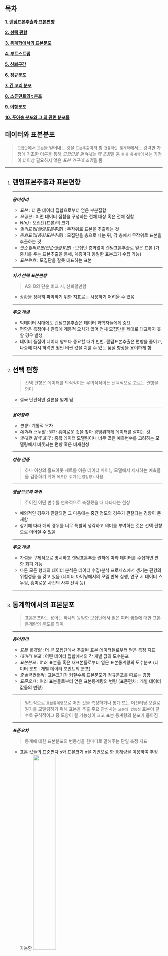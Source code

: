 목차
---
**[1. 랜덤표본추출과 표본편향](#랜덤표본추출과-표본편향)**

**[2. 선택 편향](#선택-편향)**

**[3. 통계학에서의 표본분포](#통계학에서의-표본분포)**  

**[4. 부트스트랩](#부트스트랩)**

**[5. 신뢰구간](#신뢰구간)**

**[6. 정규분포](#정규분포)**  

**[7. 긴 꼬리 분포](#긴-꼬리-분포)**

**[8. 스튜던트의 t 분포](#스튜던트의-t-분포)**

**[9. 이항분포](#이항분포)**

**[10. 푸아송 분포와 그 외 관련 분포들](#푸아송-분포와-그-외-관련-분포들)**



데이터와 표본분포
---
> `모집단`에서 `표본`을 얻어내는 것을 `표본추출`이라 함
> `전통적인 통계학`에서는 강력한 가정에 기초한 이론을 통해 *모집단을 밝혀내는 데 초점*을 둠
> `현대 통계학`에서는 가정이 더이상 필요하지 않은 *표본 연구에 초점*을 둠
---

1. ## 랜덤표본추출과 표본편향
	
	---
	***용어정리***
	+ *표본* : 더 큰 데이터 집합으로부터 얻은 부분집합
	+ *모집단* : 어떤 데이터 집합을 구성하는 전체 대상 혹은 전체 집합
	+ *N(n)* : 모집단(표본)의 크기
	+ *임의표집(랜덤표본추출)* : 무작위로 표본을 추출하는 것
	+ *층화표집(층화표본추출)* : 모집단을 층으로 나눈 뒤, 각 층에서 무작위로 표본을 추출하는 것
	+ *단순임의표본(단순랜덤표본)* : 모집단 층화없이 랜덤표본추출로 얻은 표본 (가중치를 주는 표본추출을 통해, 계층마다 동일한 표본크기 수집 가능)
	+ *표본편향* : 모집단을 잘못 대표하는 표본
	---
	***자기 선택 표본편향***
	> A와 B의 단순 비교 시, 신뢰할만함
	- 상황을 정확히 파악하기 위한 지표로는 사용하기 어려울 수 있음
	---
	***주요 개념***
	- 빅데이터 시대에도 랜덤표본추출은 데이터 과학자들에게 중요
	- 편향은 측정이나 관측에 계통적 오차가 있어 전체 모집단을 제대로 대표하지 못할 경우 발생
	- 데이터 품질이 데이터 양보다 중요할 때가 빈번. 랜덤표본추출은 편향을 줄이고, 나중에 다시 하려면 훨씬 비싼 값을 치룰 수 있는 품질 향상을 용이하게 함
	---
	
2. ## 선택 편향

	> 선택 편향은 데이터를 의식적이든 무의식적이든 선택적으로 고르는 관행을 의미
	- 결국 단편적인 결론을 얻게 됨
	
	---
	***용어정리***
	+ *편향* : 계통적 오차
	+ *데이터 스누핑* : 뭔가 흥미로운 것을 찾아 광범위하게 데이터를 살피는 것
	+ *방대한 검색 효과* : 중복 데이터 모델링이나 너무 많은 예측변수를 고려하는 모델링에서 비롯되는 편향 혹은 비재현성
	---
	***성능 검증***
	> 하나 이상의 홀드아웃 세트를 이용
	> 데이터 마이닝 모델에서 제시하는 예측들을 검증하기 위해 `목푯값 섞기(순열검정)` 사용
	---
	***평균으로의 회귀***
	> 주어진 어떤 변수를 연속적으로 측정했을 때 나타나는 현상
	- 예외적인 경우가 관찰되면 그 다음에는 중간 정도의 경우가 관찰되는 경향이 존재함
	- 상기에 따라 예외 경우를 너무 특별히 생각하고 의미를 부여하는 것은 선택 편향으로 이어질 수 있음
	---
	***주요 개념***
	- 가설을 구체적으로 명시하고 랜덤표본추출 원칙에 따라 데이터를 수집하면 편향 회피 가능
	- 다른 모든 형태의 데이터 분석은 데이터 수집/분석 프로세스에서 생기는 편향의 위험성을 늘 갖고 있음 (데이터 마이닝에서의 모델 반복 실행, 연구 시 데이터 스누핑, 흥미로운 사건의 사후 선택 등)
	---

3. ## 통계학에서의 표본분포

	> 표본분포라는 용어는 하나의 동일한 모집단에서 얻은 여러 샘플에 대한 표본 통계량의 분포를 의미
	
	---
	***용어정리***
	+ *표본 통계량* : 더 큰 모집단에서 추출된 표본 데이터들로부터 얻은 측정 지표
	+ *데이터 분포* : 어떤 데이터 집합에서의 각 개별 값의 도수분포
	+ *표본분포* : 여러 표본들 혹은 재표본들로부터 얻은 표본통계량의 도수분포 (데이터 분포 : 개별 데이터 포인트의 분포)
	+ *중심극한정리* : 표본크기가 커질수록 표본분포가 정규분포를 따르는 경향
	+ *표준오차* : 여러 표본들로부터 얻은 표본통계량의 변량 (표준편차 : 개별 데이터 값들의 변량)
	---
	
	> 일반적으로 `표본통계량`으로 어떤 것을 측정하거나 통계 또는 머신러닝 모델로 뭔가를 모델링하기 위해 표본을 추출
	> 주요 관심사는 `표본의 변동성`
	> 표본이 클수록 규칙적이고 종 모양이 될 가능성이 크고 표본 통계량의 분포가 좁아짐
	
	---
	***표준오차***
	> 통계에 대한 표본분포의 변동성을 한마디로 말해주는 단일 측정 지표
	- 표본 값들의 표준편차 s와 표본크기 n을 기반으로 한 통계량을 이용하여 추정 가능함
	<img src="https://github.com/YounHS/Study_DataScience/blob/master/2.%20%EB%8D%B0%EC%9D%B4%ED%84%B0%EC%99%80%20%ED%91%9C%EB%B3%B8%EB%B6%84%ED%8F%AC/pic/%ED%91%9C%EC%A4%80%EC%98%A4%EC%B0%A8.png" width="40%"><br>
	- 표준오차와 표본크기 사이의 관계를 때로 n 제곱근의 법칙이라고 함 (ex. 표준오차를 2배로 줄이려면 표본 크기를 4배 증가시켜야함)
	- 표준오차를 측정할 때 고려할 사항
		+ 모집단에서 완전히 새로운 샘플들을 다량 수집
		+ 각각의 새 샘플에 대해 통계량을 계산
		+ 상기에서 얻은 통계량의 표준편차를 계산하고 이를 표준오차의 추정치로 사용
	---
	***주요 개념***
	- 표본통계량의 도수분포는 그 해당 지표가 표본마다 다르게 나타날 수 있음을 보여줌
	- 부트스트랩 방식 혹은 중심극한정리에 의존하는 공식을 통해 표본분포 추정이 가능함
	- 표준오차는 표본통계량의 변동성을 요약하는 주요 지표임
	---
	
4. ## 부트스트랩

	> 부트스트랩 절차
	1. 현재 있는 표본에서 추가적으로 표본을 복원추출
	2. 각 표본에 대한 통계량과 모델을 다시 계산
	
	---
	***용어정리***
	+ *부트스트랩 표본* : 관측 데이터 집합으로부터 얻은 복원추출 표본
	+ *재표집(재표본추출, 리샘플링)* : 관측 데이터로부터 반복해서 표본추출하는 과정. 부트스트랩과 순열(셔플링) 과정을 포함
	---
	---
	***부트스트랩 아이디어***
	<img src="https://github.com/YounHS/Study_DataScience/blob/master/2.%20%EB%8D%B0%EC%9D%B4%ED%84%B0%EC%99%80%20%ED%91%9C%EB%B3%B8%EB%B6%84%ED%8F%AC/pic/%EB%B6%80%ED%8A%B8%EC%8A%A4%ED%8A%B8%EB%9E%A9.jpg" width="40%"><br>
	- 엄청난 횟수로 표본을 반복 복제하는 것은 아님
	- 각각의 표본을 뽑은 후, 각 관측치를 다시 원래 자리에 돌려놓는 본원추출으로 대체함
	- 상기 방식 사용 시, 표본을 뽑을 때마다 각 원소가 뽑힐 확률은 그대로 유지하면서 무한한 크기의 모집단 생성이 가능함
	---
	> **크기가 n인 샘플의 평균을 구하는 부트스트랩 재표본추출 알고리즘**
	1. 샘플 값을 하나 뽑아서 기록하고 제자리에 배치
	2. n번 반복
	3. 재표본추출된 값의 평균을 기록
	4,. 1~3단계를 R번 반복 (R은 임의로 설정, R 값이 클수록 표준오차나 신뢰구간에 대한 추정이 더 정확해짐)
	5. R개의 결과를 사용하여<br>
		a. 그것들의 표준편차 (표본평균의 표준오차)를 계산<br>
		b. 히스토그램 또는 상자그림을 그림<br>
		c. 신뢰구간 찾기
	---
	---
	***CAUTION***
	> 부트스트랩은 표본크기가 작은 것을 보완하기 위한 것도, 새 데이터를 만드는 것도, 기존 데이터셋의 빈 곳을 채우는 것도 아님
	> 모집단에서 추가적으로 표본을 뽑는다고 할 때, 그 표본이 얼마나 원래 표본과 비슷할지를 알려줄 뿐임
	---
	***재표본추출 대 부트스트래핑***
	> 종종 재표본추출과 부트스트랩이 비슷한 의미로 사용됨
	> 재표본추출은 여러 표본이 결합되어 비복원추출을 수행할 수 있는 순영 과정을 
	---
	***주요 개념***
	- 부트스트랩(데이터로부터 복원추출)은 표본통계량의 변동성으 평가하는 강력한 도구
	- 부트스트랩은 표본분포의 수학적 근사치에 대한 엄청난 연구 없이도 다양한 환경에서 유사한 방식으로 적용 가능
	- 수학적 근사가 어려운 통계량에 대해서도 샘플링 분포 추정 가능
	- 예측 모델을 적용할 때, 여러 부트스트랩 표본들로부터 얻은 예측값을 모아, 결론을 만드는 것(배깅)이 단일 모델을 사용하는 것보다 좋음
	---
	
5. ## 신뢰구간
